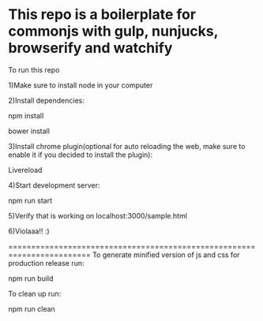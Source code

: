 This repo is a boilerplate for commonjs with gulp, nunjucks, browserify and watchify
========================================================================

To run this repo

1)Make sure to install node in your computer

2)Install dependencies:

npm install

bower install

3)Install chrome plugin(optional for auto reloading the web, make sure to enable it if you decided to install the plugin):

Livereload

4)Start development server:

npm run start

5)Verify that is working on localhost:3000/sample.html

6)Violaaa!! :)

========================================================================
To generate minified version of js and css for production release run:

npm run build

To clean up run:

npm run clean

